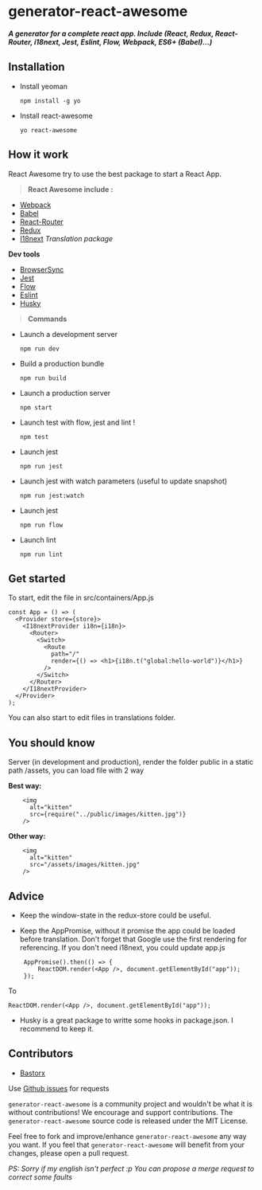 **generator-react-awesome**
=======================

***A generator for a complete react app. Include (React, Redux, React-Router, i18next, Jest, Eslint, Flow, Webpack, ES6+ (Babel)...)***

**Installation**
----------------

 - Install yeoman

    `npm install -g yo`

 - Install react-awesome

   `yo react-awesome`

**How it work**
----------------

React Awesome try to use the best package to start a React App.

> **React Awesome include :**

 - [Webpack](https://webpack.github.io/docs/)
 - [Babel](https://babeljs.io/)
 - [React-Router](https://reacttraining.com/react-router/)
 - [Redux](http://redux.js.org/)
 - [I18next](https://www.i18next.com/) *Translation package*

**Dev tools**

 - [BrowserSync](https://www.browsersync.io/docs)
 - [Jest](http://facebook.github.io/jest/)
 - [Flow](https://flow.org/)
 - [Eslint](https://eslint.org/)
 - [Husky](https://github.com/typicode/husky)

> **Commands**

 - Launch a development server

    `npm run dev`

 - Build a production bundle

    `npm run build`

 - Launch a production server

    `npm start`

 - Launch test with flow, jest and lint !

    `npm test`

 - Launch jest

    `npm run jest`

- Launch jest with watch parameters (useful to update snapshot)

    `npm run jest:watch`

 - Launch jest

    `npm run flow`

 - Launch lint

    `npm run lint`

**Get started**
----------------

To start, edit the file in src/containers/App.js

    const App = () => (
	  <Provider store={store}>
	    <I18nextProvider i18n={i18n}>
	      <Router>
	        <Switch>
	          <Route
	            path="/"
	            render={() => <h1>{i18n.t("global:hello-world")}</h1>}
	          />
	        </Switch>
	      </Router>
	    </I18nextProvider>
	  </Provider>
	);

You can also start to edit files in translations folder.

**You should know**
----------------

Server (in development and production), render the folder public in a static path /assets, you can load file with 2 way

**Best way:**

        <img
          alt="kitten"
          src={require("../public/images/kitten.jpg")}
        />

**Other way:**

        <img
          alt="kitten"
          src="/assets/images/kitten.jpg"
        />

**Advice**
----------------

 - Keep the window-state in the redux-store could be useful.
 - Keep the AppPromise, without it promise the app could be loaded before translation. Don't forget that Google use the first rendering for referencing. If you don't need i18next, you could update app.js

	    AppPromise().then(() => {
		    ReactDOM.render(<App />, document.getElementById("app"));
	    });

To

    ReactDOM.render(<App />, document.getElementById("app"));

 - Husky is a great package to writte some hooks in package.json. I recommend to keep it.

## Contributors

* [Bastorx](https://github.com/Bastorx)

Use [Github issues](https://github.com/Bastorx/generator-react-awesome/issues) for requests

`generator-react-awesome` is a community project and wouldn't be what it is without contributions! We encourage and support contributions. The `generator-react-awesome` source code is released under the MIT License.

Feel free to fork and improve/enhance `generator-react-awesome` any way you want. If you feel that `generator-react-awesome` will benefit from your changes, please open a pull request.



*PS: Sorry if my english isn't perfect :p You can propose a merge request to correct some faults*
